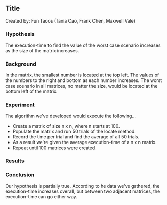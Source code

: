 ## Title
Created by: Fun Tacos (Tania Cao, Frank Chen, Maxwell Vale)

### Hypothesis
The execution-time to find the value of the worst case scenario increases as the size of the matrix increases.

### Background
In the matrix, the smallest number is located at the top left. The values of the numbers to the right and bottom as each number increases. The worst case scenario in all matrices, no matter the size, would be located at the bottom left of the matrix.

### Experiment
The algorithm we've developed would execute the following...
* Create a matrix of size n x n, where n starts at 100.
* Populate the matrix and run 50 trials of the locate method.
* Record the time per trial and find the average of all 50 trials.
* As a result we're given the average execution-time of a n x n matrix.
* Repeat until 100 matrices were created.

### Results


### Conclusion
Our hypothesis is partially true. According to he data we've gathered, the execution-time increases overall, but between two adjacent matrices, the execution-time can go either way. 
